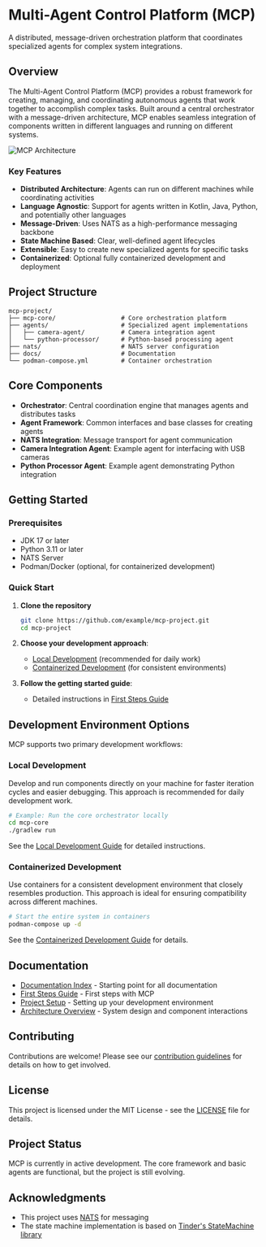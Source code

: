 # Multi-Agent Control Platform (MCP)

A distributed, message-driven orchestration platform that coordinates specialized agents for complex system integrations.

## Overview

The Multi-Agent Control Platform (MCP) provides a robust framework for creating, managing, and coordinating autonomous agents that work together to accomplish complex tasks. Built around a central orchestrator with a message-driven architecture, MCP enables seamless integration of components written in different languages and running on different systems.

![MCP Architecture](https://via.placeholder.com/800x400?text=MCP+Architecture+Diagram)

### Key Features

- **Distributed Architecture**: Agents can run on different machines while coordinating activities
- **Language Agnostic**: Support for agents written in Kotlin, Java, Python, and potentially other languages
- **Message-Driven**: Uses NATS as a high-performance messaging backbone
- **State Machine Based**: Clear, well-defined agent lifecycles
- **Extensible**: Easy to create new specialized agents for specific tasks
- **Containerized**: Optional fully containerized development and deployment

## Project Structure

```
mcp-project/
├── mcp-core/                  # Core orchestration platform
├── agents/                    # Specialized agent implementations
│   ├── camera-agent/          # Camera integration agent
│   └── python-processor/      # Python-based processing agent
├── nats/                      # NATS server configuration
├── docs/                      # Documentation
└── podman-compose.yml         # Container orchestration
```

## Core Components

- **Orchestrator**: Central coordination engine that manages agents and distributes tasks
- **Agent Framework**: Common interfaces and base classes for creating agents
- **NATS Integration**: Message transport for agent communication
- **Camera Integration Agent**: Example agent for interfacing with USB cameras
- **Python Processor Agent**: Example agent demonstrating Python integration

## Getting Started

### Prerequisites

- JDK 17 or later
- Python 3.11 or later
- NATS Server
- Podman/Docker (optional, for containerized development)

### Quick Start

1. **Clone the repository**
   ```bash
   git clone https://github.com/example/mcp-project.git
   cd mcp-project
   ```

2. **Choose your development approach**:
   - [Local Development](/docs/implementation/local-development-guide.md) (recommended for daily work)
   - [Containerized Development](/docs/implementation/containerized-development-guide.md) (for consistent environments)

3. **Follow the getting started guide**:
   - Detailed instructions in [First Steps Guide](/docs/project/first-steps.md)

## Development Environment Options

MCP supports two primary development workflows:

### Local Development

Develop and run components directly on your machine for faster iteration cycles and easier debugging. This approach is recommended for daily development work.

```bash
# Example: Run the core orchestrator locally
cd mcp-core
./gradlew run
```

See the [Local Development Guide](/docs/implementation/local-development-guide.md) for detailed instructions.

### Containerized Development

Use containers for a consistent development environment that closely resembles production. This approach is ideal for ensuring compatibility across different machines.

```bash
# Start the entire system in containers
podman-compose up -d
```

See the [Containerized Development Guide](/docs/implementation/containerized-development-guide.md) for details.

## Documentation

- [Documentation Index](/docs/README.md) - Starting point for all documentation
- [First Steps Guide](/docs/project/first-steps.md) - First steps with MCP
- [Project Setup](/docs/implementation/project-setup.md) - Setting up your development environment
- [Architecture Overview](/docs/architecture/overview.md) - System design and component interactions

## Contributing

Contributions are welcome! Please see our [contribution guidelines](CONTRIBUTING.md) for details on how to get involved.

## License

This project is licensed under the MIT License - see the [LICENSE](LICENSE) file for details.

## Project Status

MCP is currently in active development. The core framework and basic agents are functional, but the project is still evolving.

## Acknowledgments

- This project uses [NATS](https://nats.io/) for messaging
- The state machine implementation is based on [Tinder's StateMachine library](https://github.com/Tinder/StateMachine)